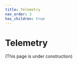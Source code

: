 ```yaml
---
title: Telemetry
nav_order: 3
has_children: true
---
```


# Telemetry
(This page is under construction)
